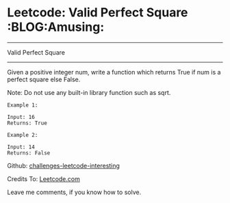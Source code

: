 # Leetcode: Valid Perfect Square     :BLOG:Amusing:


---

Valid Perfect Square  

---

Given a positive integer num, write a function which returns True if num is a perfect square else False.  

Note: Do not use any built-in library function such as sqrt.  

    Example 1:
    
    Input: 16
    Returns: True

    Example 2:
    
    Input: 14
    Returns: False

Github: [challenges-leetcode-interesting](https://github.com/DennyZhang/challenges-leetcode-interesting/tree/master/valid-perfect-square)  

Credits To: [Leetcode.com](https://leetcode.com/problems/valid-perfect-square/description/)  

Leave me comments, if you know how to solve.